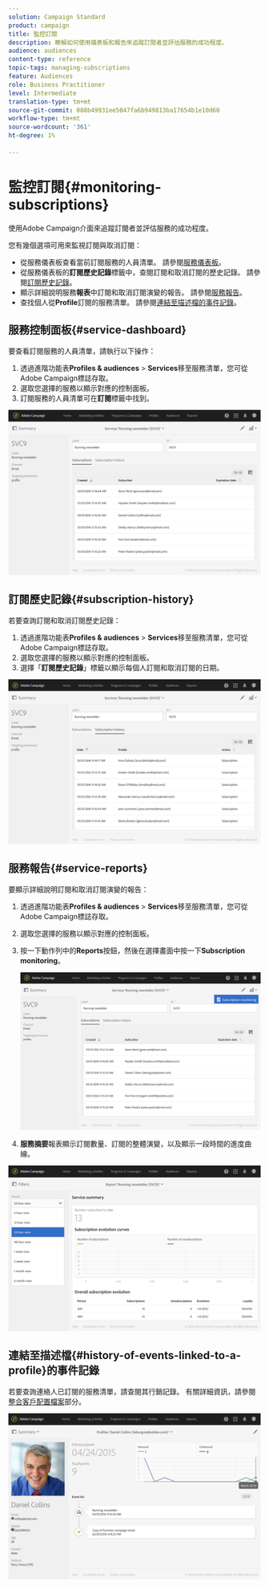 ```yaml
---
solution: Campaign Standard
product: campaign
title: 監控訂閱
description: 瞭解如何使用儀表板和報告來追蹤訂閱者並評估服務的成功程度。
audience: audiences
content-type: reference
topic-tags: managing-subscriptions
feature: Audiences
role: Business Practitioner
level: Intermediate
translation-type: tm+mt
source-git-commit: 088b49931ee5047fa6b949813ba17654b1e10d60
workflow-type: tm+mt
source-wordcount: '361'
ht-degree: 1%

---
```



# 監控訂閱{#monitoring-subscriptions}

使用Adobe Campaign介面來追蹤訂閱者並評估服務的成功程度。

您有幾個選項可用來監視訂閱與取消訂閱：

* 從服務儀表板查看當前訂閱服務的人員清單。 請參閱[服務儀表板](#service-dashboard)。
* 從服務儀表板的&#x200B;**訂閱歷史記錄**&#x200B;標籤中，查閱訂閱和取消訂閱的歷史記錄。 請參閱[訂閱歷史記錄](#subscription-history)。
* 顯示詳細說明服務&#x200B;**報表**&#x200B;中訂閱和取消訂閱演變的報告。 請參閱[服務報告](#service-reports)。
* 查找個人從&#x200B;**Profile**&#x200B;訂閱的服務清單。 請參閱[連結至描述檔的事件記錄](#history-of-events-linked-to-a-profile)。

## 服務控制面板{#service-dashboard}

要查看訂閱服務的人員清單，請執行以下操作：

1. 透過進階功能表&#x200B;**Profiles &amp; audiences** > **Services**&#x200B;移至服務清單，您可從Adobe Campaign標誌存取。
1. 選取您選擇的服務以顯示對應的控制面板。
1. 訂閱服務的人員清單可在&#x200B;**訂閱**&#x200B;標籤中找到。

![](assets/lp_monitoring_subscriptions_1.png)

## 訂閱歷史記錄{#subscription-history}

若要查詢訂閱和取消訂閱歷史記錄：

1. 透過進階功能表&#x200B;**Profiles &amp; audiences** > **Services**&#x200B;移至服務清單，您可從Adobe Campaign標誌存取。
1. 選取您選擇的服務以顯示對應的控制面板。
1. 選擇「**訂閱歷史記錄**」標籤以顯示每個人訂閱和取消訂閱的日期。

![](assets/lp_monitoring_subscriptions_2.png)

## 服務報告{#service-reports}

要顯示詳細說明訂閱和取消訂閱演變的報告：

1. 透過進階功能表&#x200B;**Profiles &amp; audiences** > **Services**&#x200B;移至服務清單，您可從Adobe Campaign標誌存取。
1. 選取您選擇的服務以顯示對應的控制面板。
1. 按一下動作列中的&#x200B;**Reports**&#x200B;按鈕，然後在選擇畫面中按一下&#x200B;**Subscription monitoring**。

   ![](assets/lp_monitoring_subscriptions_3.png)

1. **服務摘要**&#x200B;報表顯示訂閱數量、訂閱的整體演變，以及顯示一段時間的進度曲線。

![](assets/lp_monitoring_subscriptions_4.png)

## 連結至描述檔{#history-of-events-linked-to-a-profile}的事件記錄

若要查詢連絡人已訂閱的服務清單，請查閱其行銷記錄。 有關詳細資訊，請參閱[整合客戶配置檔案](../../audiences/using/integrated-customer-profile.md)部分。

![](assets/lp_monitoring_subscriptions_5.png)

